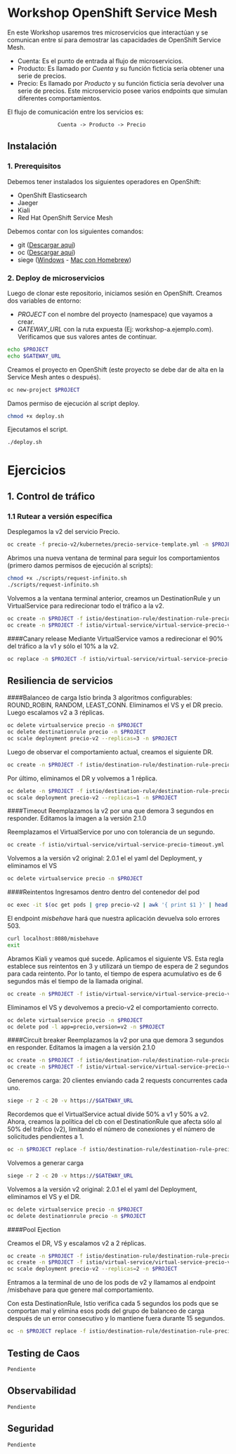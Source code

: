 # Workshop OpenShift Service Mesh

En este Workshop usaremos tres microservicios que interactúan y se comunican entre sí para demostrar las capacidades de OpenShift Service Mesh.

- Cuenta: Es el punto de entrada al flujo de microservicios.
- Producto: Es llamado por *Cuenta* y su función ficticia sería obtener una serie de precios.
- Precio: Es llamado por *Producto* y su función ficticia sería devolver una serie de precios. Este microservicio posee varios endpoints que simulan diferentes comportamientos.

El flujo de comunicación entre los servicios es:

					Cuenta -> Producto -> Precio

## Instalación

### 1. Prerequisitos

Debemos tener instalados los siguientes operadores en OpenShift:

- OpenShift Elasticsearch
- Jaeger
- Kiali
- Red Hat OpenShift Service Mesh

Debemos contar con los siguientes comandos:

- git ([Descargar aquí](https://git-scm.com/downloads "Descargar git"))
- oc ([Descargar aquí](https://access.redhat.com/downloads/content/290/ver=4.10/rhel---8/4.10.10/x86_64/product-software "Descargar oc"))
- siege ([Windows](https://github.com/ewwink/siege-windows "Descargar siege para Windows") - [Mac con Homebrew](https://formulae.brew.sh/formula/siege "Descargar siege para Mac"))

### 2. Deploy de microservicios

Luego de clonar este repositorio, iniciamos sesión en OpenShift.
Creamos dos variables de entorno:
- *PROJECT* con el nombre del proyecto (namespace) que vayamos a crear.
- *GATEWAY_URL* con la ruta expuesta (Ej: workshop-a.ejemplo.com).
Verificamos que sus valores antes de continuar.

```sh
echo $PROJECT
echo $GATEWAY_URL
```

Creamos el proyecto en OpenShift (este proyecto se debe dar de alta en la Service Mesh antes o después). 

```sh
oc new-project $PROJECT
```

Damos permiso de ejecución al script deploy.
```sh
chmod +x deploy.sh
```
Ejecutamos el script.

```sh
./deploy.sh
```

# Ejercicios 
## 1. Control de tráfico
### 1.1 Rutear a versión específica

Desplegamos la v2 del servicio Precio.

```sh
oc create -f precio-v2/kubernetes/precio-service-template.yml -n $PROJECT
```

Abrimos una nueva ventana de terminal para seguir los comportamientos (primero damos permisos de ejecución al scripts):
```sh
chmod +x ./scripts/request-infinito.sh
./scripts/request-infinito.sh
```

Volvemos a la ventana terminal anterior, creamos un DestinationRule y un VirtualService para redirecionar todo el tráfico a la v2.

```sh
oc create -n $PROJECT -f istio/destination-rule/destination-rule-precio-v1-v2.yml
oc create -n $PROJECT -f istio/virtual-service/virtual-service-precio-v2.yml
```

####Canary release
Mediante VirtualService vamos a redirecionar el 90% del tráfico a la v1 y sólo el 10% a la v2.

```sh
oc replace -n $PROJECT -f istio/virtual-service/virtual-service-precio-v1_and_v2_90_10.yml
```

## Resiliencia de servicios
####Balanceo de carga
Istio brinda 3 algoritmos configurables: ROUND_ROBIN, RANDOM, LEAST_CONN. Eliminamos el VS y el DR precio. Luego escalamos v2 a 3 réplicas.
```sh
oc delete virtualservice precio -n $PROJECT
oc delete destinationrule precio -n $PROJECT
oc scale deployment precio-v2 --replicas=3 -n $PROJECT
```
Luego de observar el comportamiento actual, creamos el siguiente DR.
```sh
oc create -n $PROJECT -f istio/destination-rule/destination-rule-precio_lb_policy_app.yml
```
Por último, eliminamos el DR y volvemos a 1 réplica.
```sh
oc delete -n $PROJECT -f istio/destination-rule/destination-rule-precio_lb_policy_app.yml
oc scale deployment precio-v2 --replicas=1 -n $PROJECT
```
####Timeout
Reemplazamos la v2 por una que demora 3 segundos en responder. Editamos la imagen a la versión 2.1.0

Reemplazamos el VirtualService por uno con tolerancia de un segundo.
```sh
oc create -f istio/virtual-service/virtual-service-precio-timeout.yml  -n $PROJECT
```
Volvemos a la versión v2 original: 2.0.1 el el yaml del Deployment, y eliminamos el VS
```sh
oc delete virtualservice precio -n $PROJECT
```
####Reintentos
Ingresamos dentro dentro del contenedor del pod
```sh
oc exec -it $(oc get pods | grep precio-v2 | awk '{ print $1 }' | head -1) -c precio /bin/bash
```
El endpoint *misbehave* hará que nuestra aplicación devuelva solo errores 503.

```sh
curl localhost:8080/misbehave
exit
```
Abramos Kiali y veamos qué sucede.
Aplicamos el siguiente VS. Esta regla establece sus reintentos en 3 y utilizará un tiempo de espera de 2 segundos para cada reintento. Por lo tanto, el tiempo de espera acumulativo es de 6 segundos más el tiempo de la llamada original.
```sh
oc create -n $PROJECT -f istio/virtual-service/virtual-service-precio-v2_retry.yml
```
Eliminamos el VS y devolvemos a precio-v2 el comportamiento correcto.
```sh
oc delete virtualservice precio -n $PROJECT
oc delete pod -l app=precio,version=v2 -n $PROJECT
```
####Circuit breaker
Reemplazamos la v2 por una que demora 3 segundos en responder. Editamos la imagen a la versión 2.1.0
```sh
oc create -n $PROJECT -f istio/destination-rule/destination-rule-precio-v1-v2.yml
oc create -n $PROJECT -f istio/virtual-service/virtual-service-precio-v1_and_v2_50_50.yml
```
Generemos carga: 20 clientes enviando cada 2 requests concurrentes cada uno.
```sh
siege -r 2 -c 20 -v https://$GATEWAY_URL
```
Recordemos que el VirtualService actual divide 50% a v1 y 50% a v2. Ahora, creamos la política del cb con el DestinationRule que afecta sólo al 50% del tráfico (v2), limitando el número de conexiones y el número de solicitudes pendientes a 1.
```sh
oc -n $PROJECT replace -f istio/destination-rule/destination-rule-precio_cb_policy_version_v2.yml
```
Volvemos a generar carga
```sh
siege -r 2 -c 20 -v https://$GATEWAY_URL
```
Volvemos a la versión v2 original: 2.0.1 el el yaml del Deployment, eliminamos el VS y el DR.
```sh
oc delete virtualservice precio -n $PROJECT
oc delete destinationrule precio -n $PROJECT
```
####Pool Ejection

Creamos el DR, VS y escalamos v2 a 2 réplicas. 
```sh
oc create -n $PROJECT -f istio/destination-rule/destination-rule-precio-v1-v2.yml
oc create -n $PROJECT -f istio/virtual-service/virtual-service-precio-v1_and_v2_50_50.yml
oc scale deployment precio-v2 --replicas=2 -n $PROJECT
```
Entramos a la terminal de uno de los pods de v2 y llamamos al endpoint /misbehave para que genere mal comportamiento.

Con esta DestinationRule, Istio verifica cada 5 segundos los pods que se comportan mal y elimina esos pods del grupo de balanceo de carga después de un error consecutivo y lo mantiene fuera durante 15 segundos.
```sh
oc -n $PROJECT replace -f istio/destination-rule/destination-rule-precio_cb_policy_pool_ejection.yml
```

## Testing de Caos
`Pendiente`

## Observabilidad
`Pendiente`

## Seguridad
`Pendiente`

